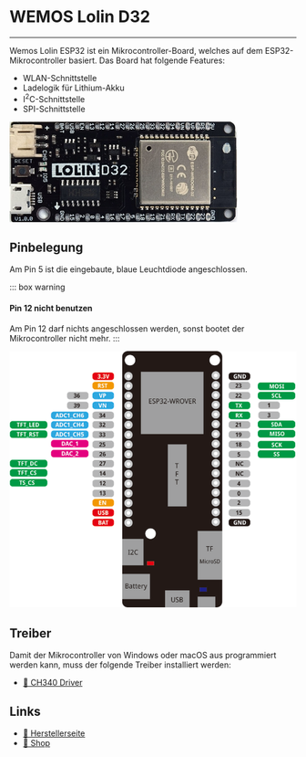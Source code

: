 # WEMOS Lolin D32
---

Wemos Lolin ESP32 ist ein Mikrocontroller-Board, welches auf dem ESP32-Mikrocontroller basiert. Das Board hat folgende Features:

- WLAN-Schnittstelle
- Ladelogik für Lithium-Akku
- I<sup>2</sup>C-Schnittstelle
- SPI-Schnittstelle

![WEMOS Lolin D32 Board](images/wemos-lolin-d32-top.jpg)

## Pinbelegung

Am Pin 5 ist die eingebaute, blaue Leuchtdiode angeschlossen.

::: box warning
#### Pin 12 nicht benutzen
Am Pin 12 darf nichts angeschlossen werden, sonst bootet der Mikrocontroller nicht mehr.
:::

![Pinbelegung des WEMOS Lolin D32 Pro Boards](images/wemos-lolin-d32-pro-pinout.png)

## Treiber

Damit der Mikrocontroller von Windows oder macOS aus programmiert werden kann, muss der folgende Treiber installiert werden:

* [:link: CH340 Driver][1]

## Links

* [:link: Herstellerseite][2]
* [:link: Shop][3]


[1]: https://www.wemos.cc/en/latest/ch340_driver.html
[2]: https://www.wemos.cc/en/latest/d32/d32.html
[3]: https://www.bastelgarage.ch/esp8266-esp32/esp-boards/lolin-d32-esp32-board-4-mb-flash
